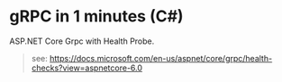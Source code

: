 gRPC in 1 minutes (C#)
========================

ASP.NET Core Grpc with Health Probe.

> see: https://docs.microsoft.com/en-us/aspnet/core/grpc/health-checks?view=aspnetcore-6.0
